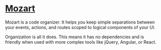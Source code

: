 # [Mozart](https://cdn.everything.io/mozart/v2/index.html)

Mozart is a code organizer. It helps you keep simple separations between your events, actions, and routes scoped to logical components of your UI.

Organization is all it does. This means it has no dependencies and is friendly when used with more complex tools like jQuery, Angular, or React.